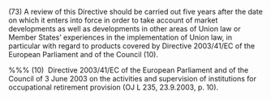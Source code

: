 (73) A review of this Directive should be carried out five years after the date on which it enters into force in order to take account of market developments as well as developments in other areas of Union law or Member States’ experiences in the implementation of Union law, in particular with regard to products covered by Directive 2003/41/EC of the European Parliament and of the Council (10).

%%% (10)  Directive 2003/41/EC of the European Parliament and of the Council of 3 June 2003 on the activities and supervision of institutions for occupational retirement provision (OJ L 235, 23.9.2003, p. 10).